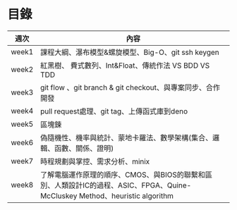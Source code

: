 # 目錄
| 週次 | 內容 |
-------|---------
week1 | 課程大綱、瀑布模型&螺旋模型、Big-O、git ssh keygen
week2 | 紅黑樹、 費式數列、Int&Float、傳統作法 VS BDD VS TDD
week3 | git flow 、git branch & git checkout、與專案同步、合作開發
week4 | pull request處理、git tag、上傳函式庫到deno
week5 | 區塊鍊
week6 | 偽隨機性、機率與統計、蒙地卡羅法、數學架構(集合、邏輯、函數、關係、證明)
week7 | 時程規劃與掌控、需求分析、minix
week8 | 了解電腦運作原理的順序、CMOS、與BIOS的聯繫和區別、人類設計IC的過程、ASIC、FPGA、Quine-McCluskey Method、heuristic algorithm
